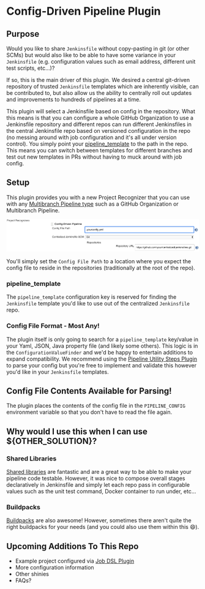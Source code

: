 # Config-Driven Pipeline Plugin

## Purpose
Would you like to share `Jenkinsfile` without copy-pasting in git (or other SCMs) but
would also like to be able to have some variance in your `Jenkinsfile` (e.g. configuration 
values such as email address, different unit test scripts, etc...)?

If so, this is the main driver of this plugin. We desired a central git-driven repository
of trusted `Jenkinsfile` templates which are inherently visible, can be contributed to, but 
also allow us the ability to centrally roll out updates and improvements to hundreds of
pipelines at a time. 

This plugin will select a Jenkinsfile based on config in the repository. What this means is 
that you can configure a whole GitHub Organization to use a Jenkinsfile repository and 
different repos can run different Jenkinsfiles in the central Jenkinsfile repo based on 
versioned configuration in the repo (no messing around with job configuration and it's all 
under version control). You simply point your 
[pipeline_template](https://github.com/jenkinsci/config-driven-pipeline-plugin#pipeline_template) 
to the path in the repo. This means you can switch between templates for different branches 
and test out new templates in PRs without having to muck around with job config.

## Setup
This plugin provides you with a new Project Recognizer that you can use with any 
[Multibranch Pipeline type](https://jenkins.io/doc/book/pipeline/multibranch/#creating-a-multibranch-pipeline)
such as a GitHub Organization or Multibranch Pipeline. 

![Config-Driven Pipeline Project Recognizer](/images/config-driven-pipeline-project-recognizer.png)

You'll simply set the `Config File Path` to a location where you expect the config file to reside in 
the repositories (traditionally at the root of the repo).

### pipeline_template
The `pipeline_template` configuration key is reserved for finding the `Jenkinsfile` template you'd
like to use out of the centralized `Jenkinsfile` repo. 

### Config File Format - Most Any!
The plugin itself is only going to search for a `pipeline_template` key/value in your Yaml, JSON, 
Java property file (and likely some others). This logic is in the `ConfigurationValueFinder` and
we'd be happy to entertain additions to expand compatibility.  We recommend using the 
[Pipeline Utility Steps Plugin](https://plugins.jenkins.io/pipeline-utility-steps) to parse your
config but you're free to implement and validate this however you'd like in your `Jenkinsfile` 
templates.

## Config File Contents Available for Parsing!
The plugin places the contents of the config file in the `PIPELINE_CONFIG` environment variable so
that you don't have to read the file again.

## Why would I use this when I can use ${OTHER_SOLUTION}?
### Shared Libraries
[Shared libraries](https://jenkins.io/doc/book/pipeline/shared-libraries/) are fantastic and
are a great way to be able to make your pipeline code testable. However, it was nice to compose
overall stages declaratively in Jenkinsfile and simply let each repo pass in configurable values
such as the unit test command, Docker container to run under, etc...

### Buildpacks
[Buildpacks](https://buildpacks.io/) are also awesome! However, sometimes there aren't quite the
right buildpacks for your needs (and you could also use them within this :smile:).

## Upcoming Additions To This Repo
* Example project configured via [Job DSL Plugin](https://plugins.jenkins.io/job-dsl)
* More configuration information
* Other shinies
* FAQs?
